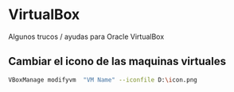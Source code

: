 # VirtualBox
Algunos trucos / ayudas para Oracle VirtualBox

## Cambiar el icono de las maquinas virtuales
``` bash
VBoxManage modifyvm  "VM Name" --iconfile D:\icon.png
```
